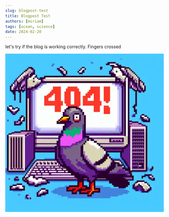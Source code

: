 ```yaml
---
slug: blogpost-test
title: Blogpost Test
authors: [miriam]
tags: [ocean, science]
date: 2024-02-20
---
```


let's try if the blog is working correctly.
Fingers crossed

![alt-text](./pigeon404.jpg)

